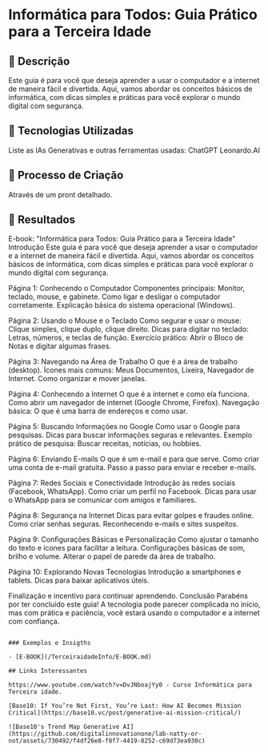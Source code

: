 # Informática para Todos: Guia Prático para a Terceira Idade

## 📒 Descrição
Este guia é para você que deseja aprender a usar o computador e a internet de maneira fácil e divertida. Aqui, vamos abordar os conceitos básicos de informática, com dicas simples e práticas para você explorar o mundo digital com segurança.

## 🤖 Tecnologias Utilizadas
Liste as IAs Generativas e outras ferramentas usadas:
ChatGPT
Leonardo.AI

## 🧐 Processo de Criação
Através de um pront detalhado.

## 🚀 Resultados
E-book: "Informática para Todos: Guia Prático para a Terceira Idade"
Introdução
Este guia é para você que deseja aprender a usar o computador e a internet de maneira fácil e divertida. Aqui, vamos abordar os conceitos básicos de informática, com dicas simples e práticas para você explorar o mundo digital com segurança.

Página 1: Conhecendo o Computador
Componentes principais: 
Monitor, teclado, mouse, e gabinete.
Como ligar e desligar o computador corretamente.
Explicação básica do sistema operacional (Windows).


Página 2: Usando o Mouse e o Teclado
Como segurar e usar o mouse: 
Clique simples, clique duplo, clique direito.
Dicas para digitar no teclado: Letras, números, e teclas de função.
Exercício prático: Abrir o Bloco de Notas e digitar algumas frases.

Página 3: Navegando na Área de Trabalho
O que é a área de trabalho (desktop).
Ícones mais comuns: Meus Documentos, Lixeira, Navegador de Internet.
Como organizar e mover janelas.

Página 4: Conhecendo a Internet
O que é a internet e como ela funciona.
Como abrir um navegador de internet (Google Chrome, Firefox).
Navegação básica: O que é uma barra de endereços e como usar.

Página 5: Buscando Informações no Google
Como usar o Google para pesquisas.
Dicas para buscar informações seguras e relevantes.
Exemplo prático de pesquisa: Buscar receitas, notícias, ou hobbies.

Página 6: Enviando E-mails
O que é um e-mail e para que serve.
Como criar uma conta de e-mail gratuita.
Passo a passo para enviar e receber e-mails.

Página 7: Redes Sociais e Conectividade
Introdução às redes sociais (Facebook, WhatsApp).
Como criar um perfil no Facebook.
Dicas para usar o WhatsApp para se comunicar com amigos e familiares.

Página 8: Segurança na Internet
Dicas para evitar golpes e fraudes online.
Como criar senhas seguras.
Reconhecendo e-mails e sites suspeitos.

Página 9: Configurações Básicas e Personalização
Como ajustar o tamanho do texto e ícones para facilitar a leitura.
Configurações básicas de som, brilho e volume.
Alterar o papel de parede da área de trabalho.

Página 10: Explorando Novas Tecnologias
Introdução a smartphones e tablets.
Dicas para baixar aplicativos úteis.

Finalização e incentivo para continuar aprendendo.
Conclusão
Parabéns por ter concluído este guia! A tecnologia pode parecer complicada no início, mas com prática e paciência, você estará usando o computador e a internet com confiança.









```

### Exemplos e Insigths

- [E-BOOK](/TerceiraidadeInfo/E-BOOK.md)

## Links Interessantes

https://www.youtube.com/watch?v=DvJNboajYy0 - Curso Informática para Terceira idade.

[Base10: If You’re Not First, You’re Last: How AI Becomes Mission Critical](https://base10.vc/post/generative-ai-mission-critical/)

![Base10's Trend Map Generative AI](https://github.com/digitalinnovationone/lab-natty-or-not/assets/730492/f4df26e8-f8f7-4419-8252-c69d73ea930c)
